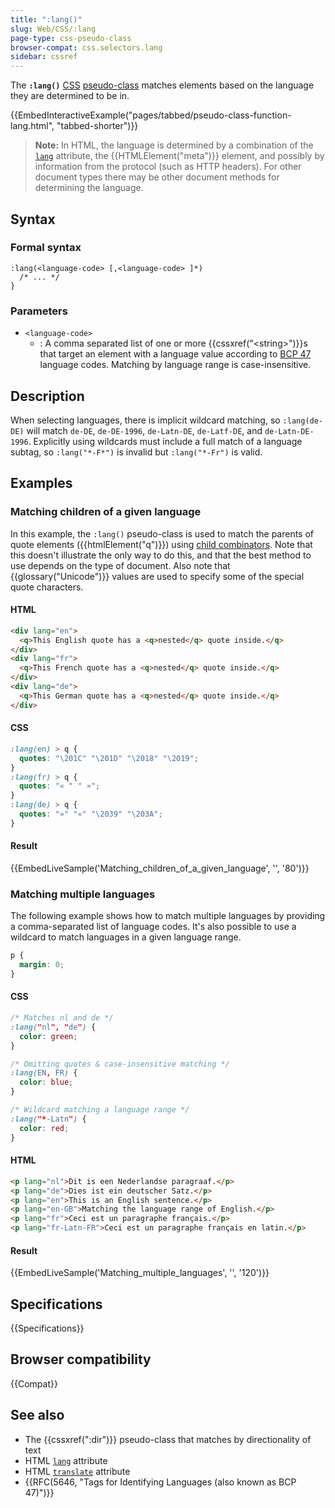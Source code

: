 ```yaml
---
title: ":lang()"
slug: Web/CSS/:lang
page-type: css-pseudo-class
browser-compat: css.selectors.lang
sidebar: cssref
---
```



The **`:lang()`** [CSS](/en-US/docs/Web/CSS) [pseudo-class](/en-US/docs/Web/CSS/Pseudo-classes) matches elements based on the language they are determined to be in.

{{EmbedInteractiveExample("pages/tabbed/pseudo-class-function-lang.html", "tabbed-shorter")}}

> **Note:** In HTML, the language is determined by a combination of the [`lang`](/en-US/docs/Web/HTML/Global_attributes#lang) attribute, the {{HTMLElement("meta")}} element, and possibly by information from the protocol (such as HTTP headers). For other document types there may be other document methods for determining the language.

## Syntax

### Formal syntax

```plain
:lang(<language-code> [,<language-code> ]*)
  /* ... */
}
```

### Parameters

- `<language-code>`
  - : A comma separated list of one or more {{cssxref("&lt;string&gt;")}}s that target an element with a language value according to [BCP 47](https://tools.ietf.org/html/bcp47) language codes.
    Matching by language range is case-insensitive.

## Description

When selecting languages, there is implicit wildcard matching, so `:lang(de-DE)` will match `de-DE`, `de-DE-1996`, `de-Latn-DE`, `de-Latf-DE`, and `de-Latn-DE-1996`.
Explicitly using wildcards must include a full match of a language subtag, so `:lang("*-F*")` is invalid but `:lang("*-Fr")` is valid.

## Examples

### Matching children of a given language

In this example, the `:lang()` pseudo-class is used to match the parents of quote elements ({{htmlElement("q")}}) using [child combinators](/en-US/docs/Web/CSS/Child_combinator). Note that this doesn't illustrate the only way to do this, and that the best method to use depends on the type of document. Also note that {{glossary("Unicode")}} values are used to specify some of the special quote characters.

#### HTML

```html
<div lang="en">
  <q>This English quote has a <q>nested</q> quote inside.</q>
</div>
<div lang="fr">
  <q>This French quote has a <q>nested</q> quote inside.</q>
</div>
<div lang="de">
  <q>This German quote has a <q>nested</q> quote inside.</q>
</div>
```

#### CSS

```css
:lang(en) > q {
  quotes: "\201C" "\201D" "\2018" "\2019";
}
:lang(fr) > q {
  quotes: "« " " »";
}
:lang(de) > q {
  quotes: "»" "«" "\2039" "\203A";
}
```

#### Result

{{EmbedLiveSample('Matching_children_of_a_given_language', '', '80')}}

### Matching multiple languages

The following example shows how to match multiple languages by providing a comma-separated list of language codes.
It's also possible to use a wildcard to match languages in a given language range.

```css hidden
p {
  margin: 0;
}
```

#### CSS

```css
/* Matches nl and de */
:lang("nl", "de") {
  color: green;
}

/* Omitting quotes & case-insensitive matching */
:lang(EN, FR) {
  color: blue;
}

/* Wildcard matching a language range */
:lang("*-Latn") {
  color: red;
}
```

#### HTML

```html
<p lang="nl">Dit is een Nederlandse paragraaf.</p>
<p lang="de">Dies ist ein deutscher Satz.</p>
<p lang="en">This is an English sentence.</p>
<p lang="en-GB">Matching the language range of English.</p>
<p lang="fr">Ceci est un paragraphe français.</p>
<p lang="fr-Latn-FR">Ceci est un paragraphe français en latin.</p>
```

#### Result

{{EmbedLiveSample('Matching_multiple_languages', '', '120')}}

## Specifications

{{Specifications}}

## Browser compatibility

{{Compat}}

## See also

- The {{cssxref(":dir")}} pseudo-class that matches by directionality of text
- HTML [`lang`](/en-US/docs/Web/HTML/Global_attributes#lang) attribute
- HTML [`translate`](/en-US/docs/Web/HTML/Global_attributes#translate) attribute
- {{RFC(5646, "Tags for Identifying Languages (also known as BCP 47)")}}
